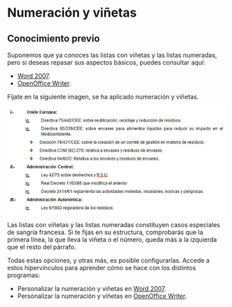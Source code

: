 # Numeración y viñetas

## Conocimiento previo

Suponemos que ya conoces las listas con viñetas y las listas numeradas, pero si deseas repasar sus aspectos básicos, puedes consultar aquí:

*   [Word 2007](http://office.microsoft.com/es-es/powerpoint-help/agregar-vinetas-o-numeracion-al-texto-HA010224410.aspx?CTT=1 "Numeración y viñetas en Word 2007").
*   [OpenOffice Writer](http://wiki.open-office.es/Aplicar_manualmente_numeracion_y_vinetas_en_OpenOffice_Writer "Numeración y viñetas en OpenOffice Writer").

Fíjate en la siguiente imagen, se ha aplicado numeración y viñetas.


![2.6. Aplicación de numeración y viñetas. Captura propia.](img/2Imagen_06.jpg)




Las listas con viñetas y las listas numeradas constituyen casos especiales de sangría francesa. Si te fijas en su estructura, comprobarás que la primera línea, la que lleva la viñeta o el número, queda más a la izquierda que el resto del párrafo.

Todas estas opciones, y otras más, es posible configurarlas. Accede a estos hipervínculos para aprender cómo se hace con los distintos programas:

*   Personalizar la numeración y viñetas en [Word 2007](http://office.microsoft.com/es-es/publisher-help/cambiar-las-vinetas-o-numeros-de-una-lista-HP003072946.aspx?CTT=1 "Personalizar la numeración y viñetas en Word 2007").
*   Personalizar la numeración y viñetas en [OpenOffice Writer](http://wiki.open-office.es/Numeracion_vinetas_y_esquemas_en_OpenOffice_Writer "Personalizar la numeración y viñetas en Writer").

